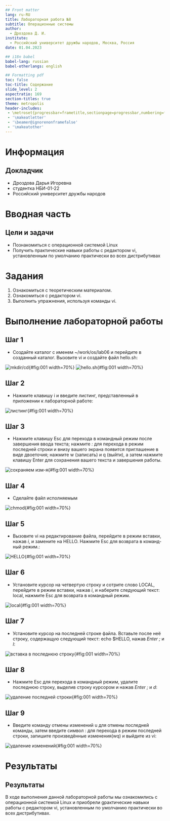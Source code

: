```yaml
---
## Front matter
lang: ru-RU
title: Лабораторная работа №8
subtitle: Операционные системы
author:
  - Дроздова Д. И.
institute:
  - Российский университет дружбы народов, Москва, Россия
date: 01.04.2023

## i18n babel
babel-lang: russian
babel-otherlangs: english

## Formatting pdf
toc: false
toc-title: Содержание
slide_level: 2
aspectratio: 169
section-titles: true
theme: metropolis
header-includes:
 - \metroset{progressbar=frametitle,sectionpage=progressbar,numbering=fraction}
 - '\makeatletter'
 - '\beamer@ignorenonframefalse'
 - '\makeatother'
---
```


# Информация

## Докладчик

  * Дроздова Дарья Игоревна
  * студентка НБИ-01-22
  * Российский университет дружбы народов

# Вводная часть

## Цели и задачи

- Познакомиться с операционной системой Linux
- Получить практические навыки работы с редактором vi, установленным по умолчанию практически во всех дистрибутивах

# Задания

1. Ознакомиться с теоретическим материалом.
2. Ознакомиться с редактором vi.
3. Выполнить упражнения, используя команды vi.

# Выполнение лабораторной работы

## Шаг 1

  - Создайте каталог с именем ~/work/os/lab06 и перейдите в созданный каталог. Вызовите vi и создайте файл hello.sh:

![mkdir/cd](image/01.jpg){#fig:001 width=70%}
![hello.sh](image/02.jpg){#fig:001 width=70%}

## Шаг 2

  - Нажмите клавишу i и введите листинг, представленный в приложении к лабораторной работе:
  
![листинг](image/03.jpg){#fig:001 width=70%}  
  
## Шаг 3
  
  - Нажмите клавишу Esc для перехода в командный режим после завершения ввода текста; нажмите *:* для перехода в режим последней строки и внизу вашего экрана появится приглашение в виде двоеточия; нажмите w (записать) и q (выйти), а затем нажмите клавишу Enter для сохранения вашего текста и завершения работы.

![сохраняем изм-я](image/04.jpg){#fig:001 width=70%}
  
## Шаг 4

  - Сделайте файл исполняемым

![chmod](image/05.jpg){#fig:001 width=70%}
  
## Шаг 5

  -  Вызовите vi на редактирование файла, перейдите в режим вставки, нажав *i*, и замените на HELLO. Нажмите Esc для возврата в команд-
ный режим.:
  
![HELLO](image/06.jpg){#fig:001 width=70%}

## Шаг 6

  - Установите курсор на четвертую строку и сотрите слово LOCAL, перейдите в режим вставки, нажав *i*, и наберите следующий текст: local, нажмите Esc для возврата в командный режим.

![local](image/07.jpg){#fig:001 width=70%}
  
## Шаг 7

  - Установите курсор на последней строке файла. Вставьте после неё строку, содержащую следующий текст: echo $HELLO, нажав *Enter ;* и *l*:

![вставка в последнюю строку](image/08.jpg){#fig:001 width=70%}

## Шаг 8

  - Нажмите Esc для перехода в командный режим, удалите последнюю строку, выделив строку курсором и нажав *Enter ;* и *d*:
  
 ![удаление последней строки](image/09.jpg){#fig:001 width=70%}
 
## Шаг 9

  - Введите команду отмены изменений u для отмены последней команды, затем введите символ : для перехода в режим последней строки, запишите произведённые изменения(wq) и выйдите из vi:
  
 ![удаление изменений](image/10.jpg){#fig:001 width=70%}

# Результаты

## Результаты

В ходе выполнения данной лабораторной работы мы ознакомились с операционной системой Linux и приобрели gрактические навыки работы с редактором vi, установленным по умолчанию практически во всех дистрибутивах.

